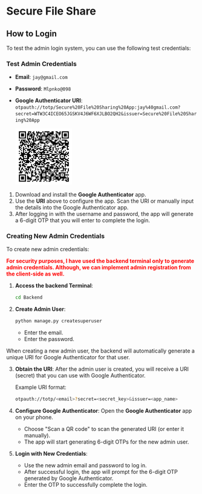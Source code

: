 # Secure File Share

## How to Login

To test the admin login system, you can use the following test credentials:

### **Test Admin Credentials**

- **Email**: `jay@gmail.com`
- **Password**: `Mlpnko@098`
- **Google Authenticator URI**: `otpauth://totp/Secure%20File%20Sharing%20App:jay%40gmail.com?secret=WTW3C4ICEO65JGSKV4J6WF6XJLBO2QH2&issuer=Secure%20File%20Sharing%20App`

    <img src="./assets/forReadme/admin_jay_2FA.png" alt="admin_jay_2FA.png" alt="QR Code" width="150" />

1. Download and install the **Google Authenticator** app.
2. Use the **URI** above to configure the app. Scan the URI or manually input the details into the Google Authenticator app.
3. After logging in with the username and password, the app will generate a 6-digit OTP that you will enter to complete the login.

### Creating New Admin Credentials

To create new admin credentials:

 <p style="color: red; font-weight: bold;">For security purposes, I have used the backend terminal only to generate admin credentials. Although, we can implement admin registration from the client-side as well.</p>

1. **Access the backend Terminal**:

   ```bash
   cd Backend
   ```

2. **Create Admin User**:

    ```bash
    python manage.py createsuperuser
    ```

    - Enter the email.
    - Enter the password.

When creating a new admin user, the backend will automatically generate a unique URI for Google Authenticator for that user.

3. **Obtain the URI**: After the admin user is created, you will receive a URI (secret) that you can use with Google Authenticator.

   Example URI format:

   ```bash
   otpauth://totp/<email>?secret=<secret_key>&issuer=<app_name>
   ```

4. **Configure Google Authenticator**: Open the **Google Authenticator** app on your phone.

   - Choose "Scan a QR code" to scan the generated URI (or enter it manually).
   - The app will start generating 6-digit OTPs for the new admin user.

5. **Login with New Credentials**:
   - Use the new admin email and password to log in.
   - After successful login, the app will prompt for the 6-digit OTP generated by Google Authenticator.
   - Enter the OTP to successfully complete the login.
